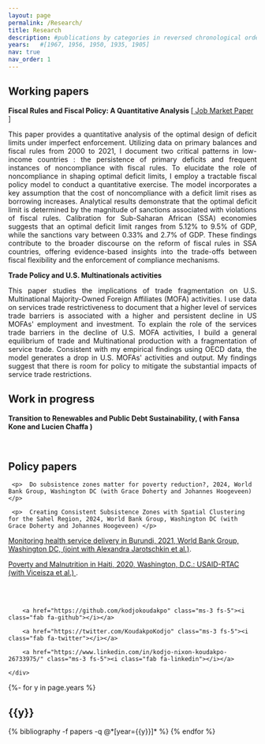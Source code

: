 ```yaml
---
layout: page
permalink: /Research/
title: Research
description: #publications by categories in reversed chronological order. generated by Jekyll-scholar.
years:   #[1967, 1956, 1950, 1935, 1905]
nav: true
nav_order: 1
---
```





 <div class="home">

 <h2 id="research"> <b> Working papers </b> </h2>

 <p > <strong> Fiscal Rules and Fiscal Policy: A Quantitative Analysis </strong> [<a href= "/assets/pdf/Kodjo_Koudakpo_FRFP_JMP.pdf"> Job Market Paper </a>]</p>
<p align="justify"> This paper provides a quantitative analysis of the optimal design of deficit limits
under imperfect enforcement. Utilizing data on primary balances and fiscal
rules from 2000 to 2021, I document two critical patterns in low-income countries :
the persistence of primary deficits and frequent instances of noncompliance with
fiscal rules. To elucidate the role of noncompliance in shaping optimal deficit limits,
I employ a tractable fiscal policy model to conduct a quantitative exercise. The
model incorporates a key assumption that the cost of noncompliance with a deficit
limit rises as borrowing increases. Analytical results demonstrate that the optimal
deficit limit is determined by the magnitude of sanctions associated with violations
of fiscal rules. Calibration for Sub-Saharan African (SSA) economies suggests that
an optimal deficit limit ranges from 5.12% to 9.5% of GDP, while the sanctions
vary between 0.33% and 2.7% of GDP. These findings contribute to the broader
discourse on the reform of fiscal rules in SSA countries, offering evidence-based insights
into the trade-offs between fiscal flexibility and the enforcement of compliance
mechanisms. </p>
 
  <p> <strong> Trade Policy and U.S. Multinationals activities </strong> </p> 
 <p align="justify">  This paper studies the implications of trade fragmentation on U.S. Multinational Majority-Owned Foreign Affiliates (MOFA) activities. I use data on services trade restrictiveness to document that a higher level of services trade barriers is associated with a higher and persistent decline in US MOFAs' employment and investment. To explain the role of the services trade barriers in the decline of U.S. MOFA activities, I build a general equilibrium of trade and Multinational production with a fragmentation of service trade. Consistent with my empirical findings using OECD data, the model generates a drop in U.S. MOFAs' activities and output. My findings suggest that there is room for policy to mitigate the substantial impacts of service trade restrictions.  </p>
  
</div>

<div class="home">

 <h2 id="research"> <b> Work in progress </b> </h2>

  
 <p> <strong> Transition to Renewables and Public Debt Sustainability, ( with Fansa Kone and Lucien Chaffa ) </strong></p>
</div>

<br/> 

<div class="home">

  <h2 id="research"> <b> Policy papers </b> </h2>

     <p>  Do subsistence zones matter for poverty reduction?, 2024, World Bank Group, Washington DC (with Grace Doherty and Johannes Hoogeveen) </p>

     <p>  Creating Consistent Subsistence Zones with Spatial Clustering for the Sahel Region, 2024, World Bank Group, Washington DC (with Grace Doherty and Johannes Hoogeveen) </p>
     
   <p> <a href="https://documents1.worldbank.org/curated/en/485881623304212722/pdf/Results-from-Iterative-Beneficiary-Facility-Staff-as-Part-of-the-KIRA-Project-March-15-April-2-2021.pdf"> Monitoring health service delivery in Burundi, 2021, World Bank Group, Washington DC, (joint with Alexandra Jarotschkin et al.)</a>.   </p>


  <p> <a href="https://pdf.usaid.gov/pdf_docs/PA00X8GH.pdf"> Poverty and Malnutrition in Haiti, 2020, Washington, D.C.: USAID-RTAC  (with Viceisza et al.) </a>.  </p>

</div>


<br/> <br/>
<body>
  <footer class="pt-5 my-5 text-muted border-top">
  <div class="home">
    <div class="col-md-6 text-end social-media-icons">
      
        <a href="https://github.com/kodjokoudakpo" class="ms-3 fs-5"><i class="fab fa-github"></i></a>
      
        <a href="https://twitter.com/KoudakpoKodjo" class="ms-3 fs-5"><i class="fab fa-twitter"></i></a>
      
        <a href="https://www.linkedin.com/in/kodjo-nixon-koudakpo-26733975/" class="ms-3 fs-5"><i class="fab fa-linkedin"></i></a>
      
    </div>
  </div>
</footer>
</body>






<!-- _pages/publications.md -->
<div class="publications">

{%- for y in page.years %}
  <h2 class="year">{{y}}</h2>
  {% bibliography -f papers -q @*[year={{y}}]* %}
{% endfor %}

</div> 
